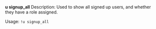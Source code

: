 **u signup_all**
Description: Used to show all signed up users, and whether they have a role assigned.

Usage: `!u signup_all`
